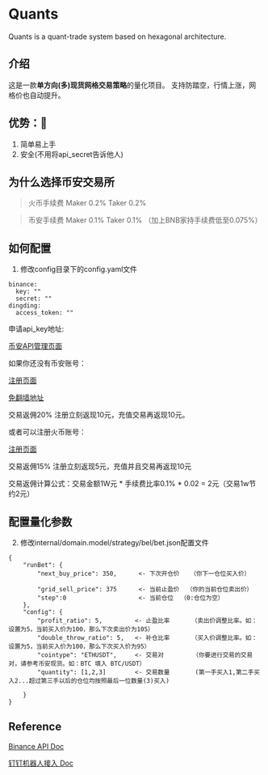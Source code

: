 # Quants

Quants is a quant-trade system based on hexagonal architecture.

## 介绍
这是一款**单方向(多)现货网格交易策略**的量化项目。
支持防踏空，行情上涨，网格价也自动提升。

## 优势：🎉
1. 简单易上手
2. 安全(不用将api_secret告诉他人)

## 为什么选择币安交易所

> 火币手续费 Maker 0.2% Taker 0.2%

> 币安手续费 Maker 0.1% Taker 0.1% （加上BNB家持手续费低至0.075%）

## 如何配置

1. 修改config目录下的config.yaml文件

```
binance:
  key: ""
  secret: ""
dingding:
  access_token: ""
```

申请api_key地址: 

[币安API管理页面](https://www.binance.com/cn/usercenter/settings/api-management)

如果你还没有币安账号：

[注册页面](https://www.binancezh.top/zh-CN/register?ref=OW7U53AB)

[免翻墙地址](https://www.binancezh.cc/zh-CN/register?ref=OW7U53AB)

交易返佣20% 注册立刻返现10元，充值交易再返现10元。

或者可以注册火币账号：

[注册页面](https://www.huobi.ms/zh-cn/topic/double-reward/?invite_code=w2732223)

交易返佣15% 注册立刻返现5元，充值并且交易再返现10元

交易返佣计算公式：交易金额1W元 * 手续费比率0.1% * 0.02 = 2元（交易1w节约2元）


## 配置量化参数
2. 修改internal/domain.model/strategy/bel/bet.json配置文件
```
{
    "runBet": {
        "next_buy_price": 350,      <- 下次开仓价   （你下一仓位买入价）
      
        "grid_sell_price": 375      <- 当前止盈价  （你的当前仓位卖出价）
        "step":0                    <- 当前仓位  （0:仓位为空）
    },
    "config": {
        "profit_ratio": 5,         <- 止盈比率      （卖出价调整比率。如：设置为5，当前买入价为100，那么下次卖出价为105）
        "double_throw_ratio": 5,   <- 补仓比率      （买入价调整比率。如：设置为5，当前买入价为100，那么下次买入价为95）
        "cointype": "ETHUSDT",     <- 交易对        （你要进行交易的交易对，请参考币安现货。如：BTC 填入 BTC/USDT）
        "quantity": [1,2,3]        <- 交易数量       (第一手买入1,第二手买入2...超过第三手以后的仓位均按照最后一位数量(3)买入)
        
    }
}

```

## Reference
[Binance API Doc](https://github.com/binance/binance-spot-api-docs/blob/master/rest-api.md)

[钉钉机器人接入 Doc](https://developers.dingtalk.com/document/robots/custom-robot-access)